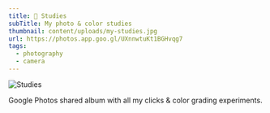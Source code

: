 ```yaml
---
title: 🎨 Studies
subTitle: My photo & color studies
thumbnail: content/uploads/my-studies.jpg
url: https://photos.app.goo.gl/UXnnwtuKt1BGHvqg7
tags:
  - photography
  - camera
---
```


![Studies](my-studies.jpg)

Google Photos shared album with all my clicks & color grading experiments.
